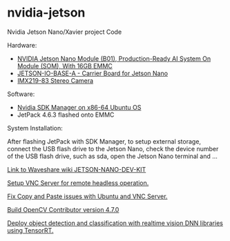 # nvidia-jetson
Nvidia Jetson Nano/Xavier project Code

Hardware:
- [NVIDIA Jetson Nano Module (B01), Production-Ready AI System On Module (SOM), With 16GB EMMC](https://www.waveshare.com/jetson-nano-module.htm)
- [JETSON-IO-BASE-A - Carrier Board for Jetson Nano](https://www.waveshare.com/wiki/JETSON-NANO-DEV-KIT)
- [IMX219-83 Stereo Camera](https://www.waveshare.com/imx219-83-Stereo-camera.htm)

Software:
- [Nvidia SDK Manager on x86-64 Ubuntu OS](https://docs.nvidia.com/sdk-manager/install-with-sdkm-jetson/index.html)
- JetPack 4.6.3 flashed onto EMMC

System Installation:

After flashing JetPack with SDK Manager, to setup external storage, connect the USB flash drive to the Jetson Nano, check the device number of the USB flash drive, such as sda, open the Jetson Nano terminal and ...

[Link to Waveshare wiki JETSON-NANO-DEV-KIT](https://www.waveshare.com/wiki/JETSON-NANO-DEV-KIT#USB_Flash_Drive_And_TF_Card_Booting_Principle)

[Setup VNC Server for remote headless operation.](https://computingforgeeks.com/how-to-install-vnc-server-on-ubuntu/)

[Fix Copy and Paste issues with Ubuntu and VNC Server.](https://superuser.com/questions/1081489/how-to-enable-text-copy-and-paste-for-vnc)

[Build OpenCV Contributor version 4.7.0](https://github.com/mdegans/nano_build_opencv)

[Deploy object detection and classification with realtime vision DNN libraries using TensorRT. ](https://github.com/dusty-nv/jetson-inference)





